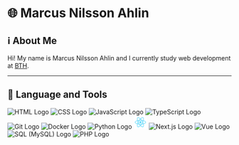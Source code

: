 # 🌐 Marcus Nilsson Ahlin

## ℹ️ About Me
Hi! My name is Marcus Nilsson Ahlin and I currently study web development at [BTH](https://www.bth.se/eng/).

---

## 🧰 Language and Tools 
<div style="display: inline-block;">
  <img src="https://cdn.jsdelivr.net/gh/devicons/devicon/icons/html5/html5-original.svg" alt="HTML Logo" title="HTML Logo" style="width: 30px;">
  <img src="https://cdn.jsdelivr.net/gh/devicons/devicon/icons/css3/css3-original.svg" alt="CSS Logo" title="CSS Logo" style="width: 30px;">
  <img src="https://cdn.jsdelivr.net/npm/@programming-languages-logos/javascript@0.0.0/javascript.svg" alt="JavaScript Logo" title="JavaScript Logo" style="width: 30px;">
  <img src="https://cdn.jsdelivr.net/npm/@programming-languages-logos/typescript@0.0.0/typescript.svg" alt="TypeScript Logo" title="TypeScript Logo" style="width: 30px;">
  <img src="https://git-scm.com/images/logos/downloads/Git-Icon-1788C.png" alt="Git Logo" title="Git Logo" style="width: 30px;">
  <img src="https://www.docker.com/wp-content/uploads/2022/03/Moby-logo.png" alt="Docker Logo" title="Docker Logo" style="width: 30px;">
  <img src="https://cdn.jsdelivr.net/npm/@programming-languages-logos/python@0.0.0/python.svg" alt="Python Logo" title="Python Logo" style="width: 30px;">
  <img src="https://raw.githubusercontent.com/github/explore/80688e429a7d4ef2fca1e82350fe8e3517d3494d/topics/react/react.png" alt="React Logo" title="React Logo" style="width: 30px;">
  <img src="https://cdn.jsdelivr.net/gh/devicons/devicon/icons/nextjs/nextjs-original.svg" alt="Next.js Logo" title="Next.js Logo" style="width: 30px;">
  <img src="https://www.vectorlogo.zone/logos/vuejs/vuejs-icon.svg" alt="Vue Logo" title="Vue Logo" style="width: 30px;">
  <img src="https://cdn.jsdelivr.net/gh/devicons/devicon/icons/mysql/mysql-original.svg" alt="SQL (MySQL) Logo" title="SQL (MySQL) Logo" style="width: 30px;">
  <img src="https://cdn.jsdelivr.net/npm/@programming-languages-logos/php@0.0.0/php.svg" alt="PHP Logo" title="PHP Logo" style="width: 30px;">
</div>
